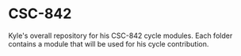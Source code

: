 # CSC-842
Kyle's overall repository for his CSC-842 cycle modules.  Each folder contains a module that will be used for his cycle contribution.
